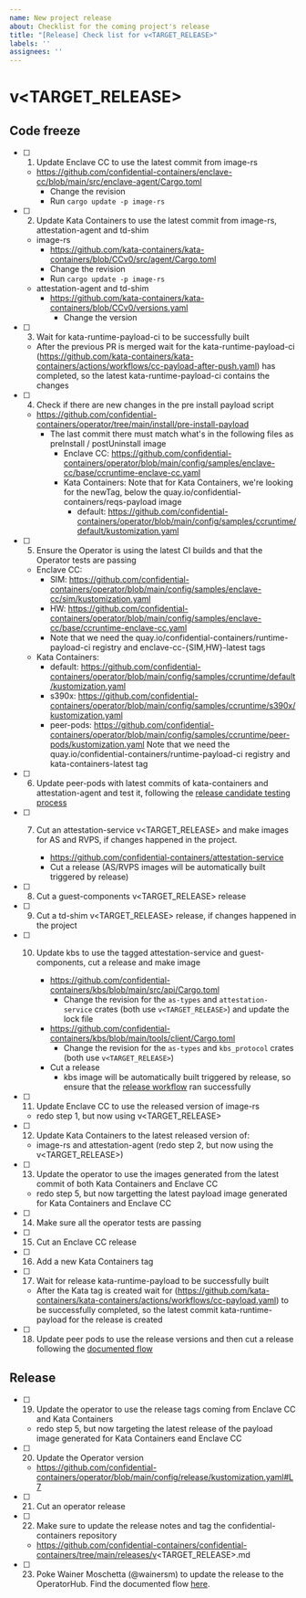 ```yaml
---
name: New project release
about: Checklist for the coming project's release
title: "[Release] Check list for v<TARGET_RELEASE>"
labels: ''
assignees: ''
---
```


# v<TARGET_RELEASE>

## Code freeze

- [ ] 1. Update Enclave CC to use the latest commit from image-rs

    * https://github.com/confidential-containers/enclave-cc/blob/main/src/enclave-agent/Cargo.toml
      * Change the revision
      * Run `cargo update -p image-rs`

- [ ] 2. Update Kata Containers to use the latest commit from image-rs, attestation-agent and td-shim

    * image-rs
      * https://github.com/kata-containers/kata-containers/blob/CCv0/src/agent/Cargo.toml
      * Change the revision
      * Run `cargo update -p image-rs`
    * attestation-agent and td-shim
      * https://github.com/kata-containers/kata-containers/blob/CCv0/versions.yaml
        * Change the version

- [ ] 3. Wait for kata-runtime-payload-ci to be successfully built
    * After the previous PR is merged wait for the kata-runtime-payload-ci (https://github.com/kata-containers/kata-containers/actions/workflows/cc-payload-after-push.yaml) has completed, so the latest kata-runtime-payload-ci contains the changes

- [ ] 4. Check if there are new changes in the pre install payload script

    * https://github.com/confidential-containers/operator/tree/main/install/pre-install-payload
      * The last commit there must match what's in the following files as preInstall / postUninstall image
        * Enclave CC: https://github.com/confidential-containers/operator/blob/main/config/samples/enclave-cc/base/ccruntime-enclave-cc.yaml
        * Kata Containers:
              Note that for Kata Containers, we're looking for the newTag, below the quay.io/confidential-containers/reqs-payload image
          * default: https://github.com/confidential-containers/operator/blob/main/config/samples/ccruntime/default/kustomization.yaml

- [ ] 5. Ensure the Operator is using the latest CI builds and that the Operator tests are passing

    * Enclave CC:
      * SIM: https://github.com/confidential-containers/operator/blob/main/config/samples/enclave-cc/sim/kustomization.yaml
      * HW: https://github.com/confidential-containers/operator/blob/main/config/samples/enclave-cc/base/ccruntime-enclave-cc.yaml
      * Note that we need the quay.io/confidential-containers/runtime-payload-ci registry and enclave-cc-{SIM,HW}-latest tags
    * Kata Containers:
      * default: https://github.com/confidential-containers/operator/blob/main/config/samples/ccruntime/default/kustomization.yaml
      * s390x: https://github.com/confidential-containers/operator/blob/main/config/samples/ccruntime/s390x/kustomization.yaml
      * peer-pods: https://github.com/confidential-containers/operator/blob/main/config/samples/ccruntime/peer-pods/kustomization.yaml
          Note that we need the quay.io/confidential-containers/runtime-payload-ci registry and kata-containers-latest tag

- [ ] 6. Update peer-pods with latest commits of kata-containers and attestation-agent and test it, following the [release candidate testing process](https://github.com/confidential-containers/cloud-api-adaptor/blob/main/docs/Release-Process.md#release-candidate-testing)
    
- [ ] 7. Cut an attestation-service v<TARGET_RELEASE> and make images for AS and RVPS, if changes happened in the project.

       * https://github.com/confidential-containers/attestation-service
       * Cut a release (AS/RVPS images will be automatically built triggered by release)

- [ ] 8. Cut a guest-components v<TARGET_RELEASE> release

- [ ] 9. Cut a td-shim v<TARGET_RELEASE> release, if changes happened in the project

- [ ] 10. Update kbs to use the tagged attestation-service and guest-components, cut a release and make image

       * https://github.com/confidential-containers/kbs/blob/main/src/api/Cargo.toml
         * Change the revision for the `as-types` and `attestation-service` crates (both use `v<TARGET_RELEASE>`) and update the lock file
       * https://github.com/confidential-containers/kbs/blob/main/tools/client/Cargo.toml
         * Change the revision for the `as-types` and `kbs_protocol` crates (both use `v<TARGET_RELEASE>`)
       * Cut a release
         * kbs image will be automatically built triggered by release, so ensure that the [release workflow](https://github.com/confidential-containers/kbs/actions/workflows/release.yaml) ran successfully

- [ ] 11. Update Enclave CC to use the released version of image-rs

    * redo step 1, but now using v<TARGET_RELEASE>

- [ ] 12. Update Kata Containers to the latest released version of:

    * image-rs and attestation-agent (redo step 2, but now using the v<TARGET_RELEASE>)

- [ ] 13. Update the operator to use the images generated from the latest commit of both Kata Containers and Enclave CC

    * redo step 5, but now targetting the latest payload image generated for Kata Containers and Enclave CC

- [ ] 14. Make sure all the operator tests are passing

- [ ] 15. Cut an Enclave CC release

- [ ] 16. Add a new Kata Containers tag

- [ ] 17. Wait for release kata-runtime-payload to be successfully built
    * After the Kata tag is created wait for (https://github.com/kata-containers/kata-containers/actions/workflows/cc-payload.yaml) to be successfully completed, so the latest commit kata-runtime-payload for the release is created

- [ ] 18. Update peer pods to use the release versions and then cut a release following the [documented flow](https://github.com/confidential-containers/cloud-api-adaptor/blob/main/docs/Release-Process.md#cutting-releases)

## Release


- [ ] 19. Update the operator to use the release tags coming from Enclave CC and Kata Containers

    * redo step 5, but now targeting the latest release of the payload image generated for Kata Containers eand Enclave CC

- [ ] 20. Update the Operator version

    * https://github.com/confidential-containers/operator/blob/main/config/release/kustomization.yaml#L7

- [ ] 21. Cut an operator release

- [ ] 22. Make sure to update the release notes and tag the confidential-containers repository

    * https://github.com/confidential-containers/confidential-containers/tree/main/releases/v<TARGET_RELEASE>.md

- [ ] 23. Poke Wainer Moschetta (@wainersm) to update the release to the OperatorHub. Find the documented flow [here](https://github.com/confidential-containers/operator/blob/main/docs/OPERATOR_HUB.md).
